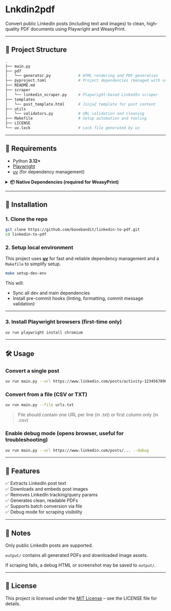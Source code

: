# Lnkdin2pdf

Convert public LinkedIn posts (including text and images) to clean, high-quality PDF documents using Playwright and WeasyPrint.

---

## 📁 Project Structure

```bash
.
├── main.py
├── pdf
│   └── generator.py            # HTML rendering and PDF generation
├── pyproject.toml              # Project dependencies (managed with uv)
├── README.md
├── scraper
│   └── linkedin_scraper.py     # Playwright-based LinkedIn scraper
├── templates
│   └── post_template.html      # Jinja2 template for post content
├── utils
│   └── validators.py           # URL validation and cleaning
├── Makefile                    # Setup automation and tooling
├── LICENSE
└── uv.lock                     # Lock file generated by uv
```

---

## 🧩 Requirements

- Python **3.12+**
- [Playwright](https://playwright.dev/python/docs/intro)
- [uv](https://github.com/astral-sh/uv) (for dependency management)

<details>
<summary><strong>📦 Native Dependencies (required for WeasyPrint)</strong></summary>

WeasyPrint requires a few system libraries that must be installed separately:

✅ macOS (Intel / Apple Silicon)
```bash
brew install cairo pango gdk-pixbuf libffi glib
```
and set this env variable for weasyport to work 
```bash
export DYLD_FALLBACK_LIBRARY_PATH=/opt/homebrew/lib:$DYLD_FALLBACK_LIBRARY_PATH
```

✅ Ubuntu / Debian
```bash
sudo apt install libcairo2 libpango-1.0-0 libgdk-pixbuf2.0-0 libffi-dev
```

✅ Windows  
Follow the official guide: [WeasyPrint Windows Installation](https://doc.courtbouillon.org/weasyprint/stable/first_steps.html#windows)
</details>

---

## 🚀 Installation

### 1. Clone the repo

```bash
git clone https://github.com/basebandit/linkedin-to-pdf.git
cd linkedin-to-pdf
```

### 2. Setup local environment

This project uses [**uv**](https://github.com/astral-sh/uv) for fast and reliable dependency management and a `Makefile` to simplify setup.

```bash
make setup-dev-env
```

This will:
- Sync all dev and main dependencies
- Install pre-commit hooks (linting, formatting, commit message validation)

---

### 3. Install Playwright browsers (first-time only)

```bash
uv run playwright install chromium
```

---

## 🛠️ Usage

### Convert a single post

```bash
uv run main.py --url https://www.linkedin.com/posts/activity-1234567890123456789
```

### Convert from a file (CSV or TXT)

```bash
uv run main.py --file urls.txt 
```

> File should contain one URL per line (in .txt) or first column only (in .csv)

### Enable debug mode (opens browser, useful for troubleshooting)

```bash
uv run main.py --url https://www.linkedin.com/posts/... --debug
```

---

## 🧪 Features  
✅ Extracts LinkedIn post text  
✅ Downloads and embeds post images  
✅ Removes LinkedIn tracking/query params  
✅ Generates clean, readable PDFs  
✅ Supports batch conversion via file  
✅ Debug mode for scraping visibility  

---

## 📝 Notes  
Only public LinkedIn posts are supported.  

`output/` contains all generated PDFs and downloaded image assets.  

If scraping fails, a debug HTML or screenshot may be saved to `output/`.

---

## 📄 License  
This project is licensed under the [MIT License](./LICENSE) – see the LICENSE file for details.
